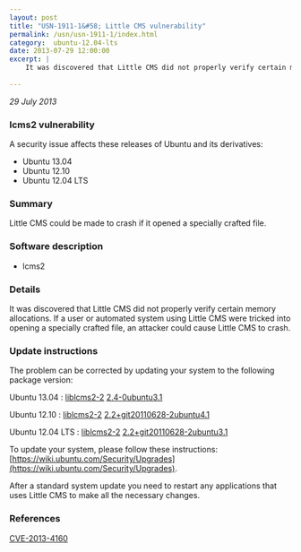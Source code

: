 ```yaml
---
layout: post
title: "USN-1911-1&#58; Little CMS vulnerability"
permalink: /usn/usn-1911-1/index.html
category:  ubuntu-12.04-lts
date: 2013-07-29 12:00:00
excerpt: |
    It was discovered that Little CMS did not properly verify certain memory allocations. If a user or automated system using Little CMS were tricked into opening a specially crafted file, an attacker could cause Little CMS to crash. 
    
--- 
```

 
 

*29 July 2013*

### lcms2 vulnerability

A security issue affects these releases of Ubuntu and its derivatives:

* Ubuntu 13.04
* Ubuntu 12.10
* Ubuntu 12.04 LTS

### Summary

Little CMS could be made to crash if it opened a specially crafted file. 

### Software description

* lcms2 

### Details

It was discovered that Little CMS did not properly verify certain memory allocations. If a user or automated system using Little CMS were tricked into opening a specially crafted file, an attacker could cause Little CMS to crash. 

### Update instructions

The problem can be corrected by updating your system to the following package version:

Ubuntu 13.04
 : [liblcms2-2](https://launchpad.net/ubuntu/+source/lcms2) <span> [2.4-0ubuntu3.1](https://launchpad.net/ubuntu/+source/lcms2/2.4-0ubuntu3.1) </span> 

Ubuntu 12.10
 : [liblcms2-2](https://launchpad.net/ubuntu/+source/lcms2) <span> [2.2+git20110628-2ubuntu4.1](https://launchpad.net/ubuntu/+source/lcms2/2.2+git20110628-2ubuntu4.1) </span> 

Ubuntu 12.04 LTS
 : [liblcms2-2](https://launchpad.net/ubuntu/+source/lcms2) <span> [2.2+git20110628-2ubuntu3.1](https://launchpad.net/ubuntu/+source/lcms2/2.2+git20110628-2ubuntu3.1) </span> 

To update your system, please follow these instructions: [https://wiki.ubuntu.com/Security/Upgrades](https://wiki.ubuntu.com/Security/Upgrades).

After a standard system update you need to restart any applications that uses Little CMS to make all the necessary changes. 

### References

 
 [CVE-2013-4160](http://people.ubuntu.com/~ubuntu-security/cve/CVE-2013-4160)
 

